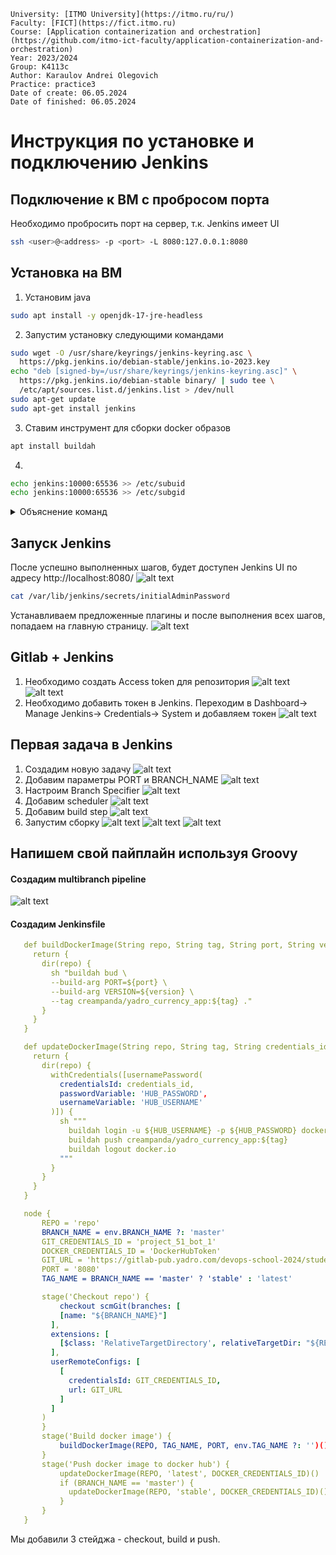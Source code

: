 ```
University: [ITMO University](https://itmo.ru/ru/)
Faculty: [FICT](https://fict.itmo.ru)
Course: [Application containerization and orchestration](https://github.com/itmo-ict-faculty/application-containerization-and-orchestration)
Year: 2023/2024
Group: K4113c
Author: Karaulov Andrei Olegovich
Practice: practice3
Date of create: 06.05.2024
Date of finished: 06.05.2024
```
# Инструкция по установке и подключению Jenkins

## Подключение к ВМ с пробросом порта

Необходимо пробросить порт на сервер, т.к. Jenkins имеет UI

```bash
ssh <user>@<address> -p <port> -L 8080:127.0.0.1:8080
```

## Установка на ВМ

1. Установим java

```bash
sudo apt install -y openjdk-17-jre-headless
```

2. Запустим установку следующими командами

```bash
sudo wget -O /usr/share/keyrings/jenkins-keyring.asc \
  https://pkg.jenkins.io/debian-stable/jenkins.io-2023.key
echo "deb [signed-by=/usr/share/keyrings/jenkins-keyring.asc]" \
  https://pkg.jenkins.io/debian-stable binary/ | sudo tee \
  /etc/apt/sources.list.d/jenkins.list > /dev/null
sudo apt-get update
sudo apt-get install jenkins
```

3. Ставим инструмент для сборки docker образов

```bash
apt install buildah
```

4.

```bash
echo jenkins:10000:65536 >> /etc/subuid
echo jenkins:10000:65536 >> /etc/subgid
```

<details><summary>Объяснение команд</summary>
UID (User ID) — это уникальный номер, который присваивается каждому пользователю. GID (Group ID) — это номер, который присваивается каждой группе пользователей.

subuid и subgid — это системы, которые позволяют администраторам задавать "дополнительные" идентификаторы для пользователей и групп. Это нужно для того, чтобы один пользователь мог действовать от имени нескольких пользователей внутри системы. Эти дополнительные идентификаторы используются в основном при работе с контейнерами, такими как Docker.

Когда Jenkins запускает контейнеры (например, для выполнения задач по сборке и тестированию в изолированной среде), он может использовать любой UID и GID из указанного диапазона (10000-75535) внутри этих контейнеров. Это означает, что если процесс внутри контейнера будет скомпрометирован, он не сможет взаимодействовать с основной системой так, как если бы он запущен был под реальным UID/GID Jenkins на хосте.

</details>

## Запуск Jenkins

После успешно выполненных шагов, будет доступен Jenkins UI по адресу http://localhost:8080/
![alt text](images/image.png)

```bash
cat /var/lib/jenkins/secrets/initialAdminPassword
```

Устанавливаем предложенные плагины и после выполнения всех шагов, попадаем на главную страницу.
![alt text](images/image-1.png)

## Gitlab + Jenkins

1. Необходимо создать Access token для репозитория
   ![alt text](images/image-2.png)
   ![alt text](images/image-3.png)
2. Необходимо добавить токен в Jenkins. Переходим в Dashboard-> Manage Jenkins-> Credentials-> System и добавляем токен
   ![alt text](images/image-4.png)

## Первая задача в Jenkins

1. Создадим новую задачу
   ![alt text](images/image-6.png)
2. Добавим параметры PORT и BRANCH_NAME
   ![alt text](images/image-10.png)
3. Настроим Branch Specifier
   ![alt text](images/image-11.png)
4. Добавим scheduler
   ![alt text](images/image-12.png)
5. Добавим build step
   ![alt text](images/image-13.png)
6. Запустим сборку
   ![alt text](images/image-14.png)
   ![alt text](images/image-16.png)
   ![alt text](images/image-15.png)


## Напишем свой пайплайн используя Groovy

#### Создадим multibranch pipeline

![alt text](images/image-17.png)

#### Создадим Jenkinsfile

   ```yaml
      def buildDockerImage(String repo, String tag, String port, String version) {
        return {
          dir(repo) {
            sh "buildah bud \
            --build-arg PORT=${port} \
            --build-arg VERSION=${version} \
            --tag creampanda/yadro_currency_app:${tag} ."
          }
        }
      }

      def updateDockerImage(String repo, String tag, String credentials_id) {
        return {
          dir(repo) {
            withCredentials([usernamePassword(
              credentialsId: credentials_id,
              passwordVariable: 'HUB_PASSWORD',
              usernameVariable: 'HUB_USERNAME'
            )]) {
              sh """
                buildah login -u ${HUB_USERNAME} -p ${HUB_PASSWORD} docker.io
                buildah push creampanda/yadro_currency_app:${tag}
                buildah logout docker.io
              """
            }
          }
        }
      }

      node {
          REPO = 'repo'
          BRANCH_NAME = env.BRANCH_NAME ?: 'master'
          GIT_CREDENTIALS_ID = 'project_51_bot_1'
          DOCKER_CREDENTIALS_ID = 'DockerHubToken'
          GIT_URL = 'https://gitlab-pub.yadro.com/devops-school-2024/student/a.karaulov'
          PORT = '8080'
          TAG_NAME = BRANCH_NAME == 'master' ? 'stable' : 'latest'

          stage('Checkout repo') {
              checkout scmGit(branches: [
              [name: "${BRANCH_NAME}"]
            ],
            extensions: [
              [$class: 'RelativeTargetDirectory', relativeTargetDir: "${REPO}"]
            ],
            userRemoteConfigs: [
              [
                credentialsId: GIT_CREDENTIALS_ID,
                url: GIT_URL
              ]
            ]
          )
          }
          stage('Build docker image') {
              buildDockerImage(REPO, TAG_NAME, PORT, env.TAG_NAME ?: '')()
          }
          stage('Push docker image to docker hub') {
              updateDockerImage(REPO, 'latest', DOCKER_CREDENTIALS_ID)()
              if (BRANCH_NAME == 'master') {
                updateDockerImage(REPO, 'stable', DOCKER_CREDENTIALS_ID)()
              }
          }
      }
   ```

   Мы добавили 3 стейджа - checkout, build и push.

